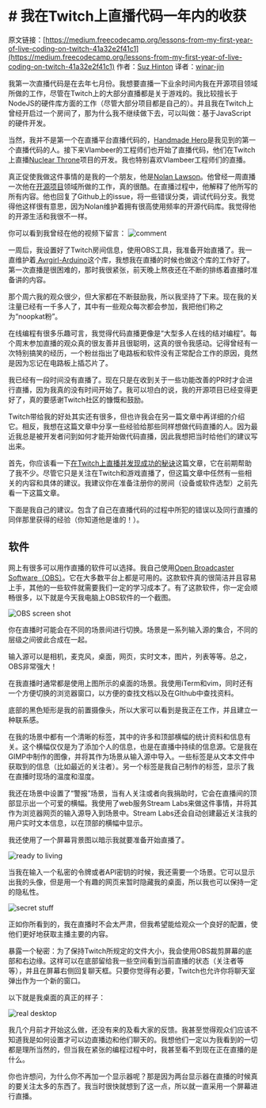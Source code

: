 # # 我在Twitch上直播代码一年内的收获

原文链接：[https://medium.freecodecamp.org/lessons-from-my-first-year-of-live-coding-on-twitch-41a32e2f41c1](https://medium.freecodecamp.org/lessons-from-my-first-year-of-live-coding-on-twitch-41a32e2f41c1)
作者：[Suz Hinton](https://medium.freecodecamp.org/@suzhinton?source=post_header_lockup)
译者：[winar-jin](https://github.com/winar-jin)

我第一次直播代码是在去年七月份。我想要直播一下业余时间内我在开源项目领域所做的工作，尽管在Twitch上的大部分直播都是关于游戏的。我比较擅长于NodeJS的硬件库方面的工作（尽管大部分项目都是自己的）。并且我在Twitch上曾经开启过一个房间了，那为什么我不继续做下去，可以叫做：基于JavaScript的硬件开发。

当然，我并不是第一个在直播平台直播代码的，[Handmade Hero](https://www.twitch.tv/handmade_hero)是我见到的第一个直播代码的人。接下来Vlambeer的工程师们也开始了直播代码，他们在Twitch上直播[Nuclear Throne](http://nuclearthrone.com/twitch/)项目的开发。我也特别喜欢Vlambeer工程师们的直播。

真正促使我做这件事情的是我的一个朋友，他是[Nolan Lawson](https://twitter.com/nolanlawson)。他曾经一周直播一次他在[开源项目](https://www.youtube.com/watch?v=9FBvpKllTQQ)领域所做的工作，真的很酷。在直播过程中，他解释了他所写的所有内容。他也回复了Github上的issue，将一些错误分类，调试代码分支。我觉得他这样很有意思，因为Nolan维护着拥有很高使用频率的开源代码库。我觉得他的开源生活和我很不一样。

你可以看到我曾经在他的视频下留言：
![comment](https://cdn-images-1.medium.com/max/1600/0*tm8xC8CJV9ZimCCI.png)

一周后，我设置好了Twitch房间信息，使用OBS工具，我准备开始直播了。我一直维护着[ Avrgirl-Arduino](https://github.com/noopkat/avrgirl-arduino)这个库，我想我在直播的时候也做这个库的工作好了。第一次直播是很困难的，那时我很紧张，前天晚上熬夜还在不断的排练着直播时准备讲的内容。

那个周六我的观众很少，但大家都在不断鼓励我，所以我坚持了下来。现在我的关注量已经有一千多人了，其中有一些观众每次都会参加，我把他们称之为“noopkat粉”。

在线编程有很多乐趣可言，我觉得代码直播更像是“大型多人在线的结对编程”。每个周末参加直播的观众真的很友善并且很聪明，这真的很令我感动。记得曾经有一次特别搞笑的经历，一个粉丝指出了电路板和软件没有正常配合工作的原因，竟然是因为忘记在电路板上插芯片了。

我已经有一段时间没有直播了。现在只是在收到关于一些功能改善的PR时才会进行直播，因为我真的没有时间开始了。我可以坦白的说，我的开源项目已经变得更好了，真的要感谢Twitch社区的慷慨和鼓励。

Twitch带给我的好处其实还有很多，但也许我会在另一篇文章中再详细的介绍它。相反，我想在这篇文章中分享一些经验给那些同样想做代码直播的人。因为最近我总是被开发者问到如何才能开始做代码直播，因此我想把当时给他们的建议写出来。

首先，你应该看一下[在Twitch上直播并发现成功的秘诀](https://www.reddit.com/r/Twitch/comments/4eyva6/a_guide_to_streaming_and_finding_success_on_twitch/)这篇文章，它在前期帮助了我不少。尽管它只是关注在Twitch和游戏直播了，但这篇文章中任然有一些相关的内容和具体的建议。我建议你在准备注册你的房间（设备或软件选型）之前先看一下这篇文章。

下面是我自己的建议。包含了自己在直播代码的过程中所犯的错误以及同行直播的同伴那里获得的经验（你知道他是谁的！）。

## 软件
网上有很多可以用作直播的软件可以选择。我自己使用[Open Broadcaster Software（OBS）](https://obsproject.com/)。它在大多数平台上都是可用的。这款软件真的很简洁并且容易上手，其他的一些软件就需要我们一定的学习成本了。有了这款软件，你一定会顺畅很多，以下就是今天我电脑上OBS软件的一个截图。

![OBS screen shot](https://cdn-images-1.medium.com/max/1600/0*s4wyeYuaiThV52q5.png)

你在直播时可能会在不同的场景间进行切换。场景是一系列输入源的集合，不同的层级之间彼此合成在一起。

输入源可以是相机，麦克风，桌面，网页，实时文本，图片，列表等等。总之，OBS非常强大！

在我直播时通常都是使用上图所示的桌面的场景。我使用iTerm和vim，同时还有一个方便切换的浏览器窗口，以方便的查找文档以及在GIthub中查找资料。

底部的黑色矩形是我的前置摄像头，所以大家可以看到是我正在工作，并且建立一种联系感。

在我的场景中都有一个清晰的标签，其中的许多和顶部横幅的统计资料和信息有关。这个横幅仅仅是为了添加个人的信息，也是在直播中持续的信息源。它是我在GIMP中制作的图像，并将其作为场景从输入源中导入。一些标签是从文本文件中获取到的信息（比如最近的关注者）。另一个标签是我自己制作的标签，显示了我在直播时现场的温度和湿度。

我还在场景中设置了“警报”场景，当有人关注或者向我捐助时，它会在直播间的顶部显示出一个可爱的横幅。我使用了web服务Stream Labs来做这件事情，并将其作为浏览器网页的输入源导入到场景中。Stream Labs还会自动创建最近关注我的用户实时文本信息，以在顶部的横幅中显示。

我还使用了一个屏幕背景图以暗示我就要准备开始直播了。

![ready to living](https://cdn-images-1.medium.com/max/1600/0*cbkVjKpyWaWZLSfS.png)

当我在输入一个私密的令牌或者API密钥的时候，我还需要一个场景。它可以显示出我的头像，但是用一个有趣的网页来暂时隐藏我的桌面，所以我也可以保持一定的隐私性。

![secret stuff](https://cdn-images-1.medium.com/max/1600/0*gbhowQ37jr3ouKhL.png)

正如你所看到的，我在直播时不会太严肃，但我希望能给观众一个良好的配置，使他们更好地获取主播主要的内容。

暴露一个秘密：为了保持Twitch所规定的文件大小，我会使用OBS裁剪屏幕的底部和右边缘。这样可以在底部留给我一些空间看到当前直播的状态（关注者等等），并且在屏幕右侧回复聊天框。只要你觉得有必要，Twitch也允许你将聊天室弹出作为一个新的窗口。

以下就是我桌面的真正的样子：

![real desktop](https://cdn-images-1.medium.com/max/1600/0*sENLkp3Plh7ZTjJt.png)

我几个月前才开始这么做，还没有来的及看大家的反馈。我甚至觉得观众们应该不知道我是如何设置才可以边直播边和他们聊天的。我想他们一定以为我看到的一切都是理所当然的，但当我在紧张的编程过程中时，我甚至看不到现在正在直播的是什么。

你也许想问，为什么你不再加一个显示器呢？那是因为两台显示器在直播的时候真的要关注太多的东西了。我当时很快就想到了这一点，所以就一直采用一个屏幕进行直播。

